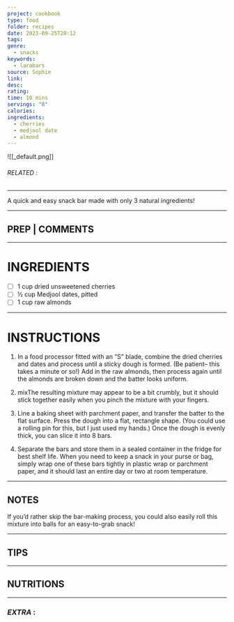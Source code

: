 ```yaml
---
project: cookbook
type: food
folder: recipes
date: 2023-09-25T20:12
tags: 
genre:
  - snacks
keywords:
  - larabars
source: Sophie
link: 
desc: 
rating: 
time: 10 mins
servings: "8"
calories: 
ingredients:
  - cherries
  - medjool date
  - almond
---
```


![[_default.png]]
###### *RELATED* : 
---
A quick and easy snack bar made with only 3 natural ingredients!

---
## PREP | COMMENTS



---
# INGREDIENTS

- [ ] 1 cup dried unsweetened cherries
- [ ] ½ cup Medjool dates, pitted
- [ ] 1 cup raw almonds

---
# INSTRUCTIONS

1. In a food processor fitted with an “S” blade, combine the dried cherries and dates and process until a sticky dough is formed. (Be patient– this takes a minute or so!) Add in the raw almonds, then process again until the almonds are broken down and the batter looks uniform.
    
2. mixThe resulting mixture may appear to be a bit crumbly, but it should stick together easily when you pinch the mixture with your fingers.
    
3. Line a baking sheet with parchment paper, and transfer the batter to the flat surface. Press the dough into a flat, rectangle shape. (You could use a rolling pin for this, but I just used my hands.) Once the dough is evenly thick, you can slice it into 8 bars.
    
4. Separate the bars and store them in a sealed container in the fridge for best shelf life. When you need to keep a snack in your purse or bag, simply wrap one of these bars tightly in plastic wrap or parchment paper, and it should last an entire day or two at room temperature.

---
## NOTES

If you’d rather skip the bar-making process, you could also easily roll this mixture into balls for an easy-to-grab snack!

---
## TIPS



---
## NUTRITIONS



---
### *EXTRA* :



